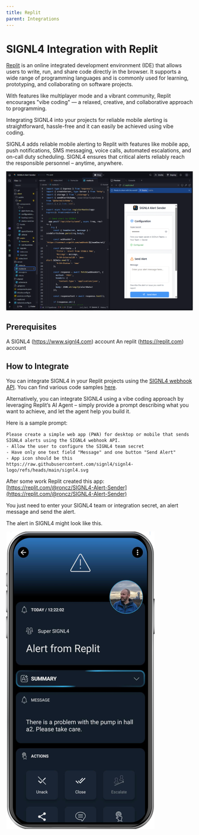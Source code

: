 ```yaml
---
title: Replit
parent: Integrations
---
```


# SIGNL4 Integration with Replit

[Replit](https://replit.com/) is an online integrated development environment (IDE) that allows users to write, run, and share code directly in the browser. It supports a wide range of programming languages and is commonly used for learning, prototyping, and collaborating on software projects.

With features like multiplayer mode and a vibrant community, Replit encourages "vibe coding" — a relaxed, creative, and collaborative approach to programming.

Integrating SIGNL4 into your projects for reliable mobile alerting is straightforward, hassle-free and it can easily be achieved using vibe coding.

SIGNL4 adds reliable mobile alerting to Replit with features like mobile app, push notifications, SMS messaging, voice calls, automated escalations, and on-call duty scheduling. SIGNL4 ensures that critical alerts reliably reach the responsible personnel – anytime, anywhere.

![Replit SIGNL4 App](replit-signl4.png)

## Prerequisites

A SIGNL4 (https://www.signl4.com) account
An replit (https://replit.com) account

## How to Integrate

You can integrate SIGNL4 in your Replit projects using the [SIGNL4 webhook API](https://docs.signl4.com/integrations/webhook/webhook.html). You can find various code samples [here](https://docs.signl4.com/samples/code-samples/code-samples.html).

Alternatively, you can integrate SIGNL4 using a vibe coding approach by leveraging Replit’s AI Agent – simply provide a prompt describing what you want to achieve, and let the agent help you build it.

Here is a sample prompt:

```
Please create a simple web app (PWA) for desktop or mobile that sends SIGNL4 alerts using the SIGNL4 webhook API.
- Allow the user to configure the SIGNL4 team secret
- Have only one text field "Message" and one button "Send Alert"
- App icon should be this https://raw.githubusercontent.com/signl4/signl4-logo/refs/heads/main/signl4.svg
```

After some work Replit created this app:
[https://replit.com/@roncz/SIGNL4-Alert-Sender](https://replit.com/@roncz/SIGNL4-Alert-Sender)


You just need to enter your SIGNL4 team or integration secret, an alert message and send the alert.

The alert in SIGNL4 might look like this.

![SIGNL4 Alert](signl4-replit.png)
